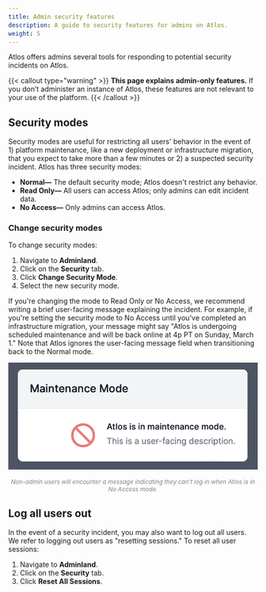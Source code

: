 ```yaml
---
title: Admin security features
description: A guide to security features for admins on Atlos.
weight: 5
---
```


Atlos offers admins several tools for responding to potential security incidents on Atlos. 

{{< callout type="warning" >}}
**This page explains admin-only features.**
If you don’t administer an instance of Atlos, these features are not relevant to your use of the platform.
{{< /callout >}}

## Security modes
Security modes are useful for restricting all users' behavior in the event of 1) platform maintenance, like a new deployment or infrastructure migration, that you expect to take more than a few minutes or 2) a suspected security incident. Atlos has three security modes:
- **Normal—** The default security mode; Atlos doesn't restrict any behavior.
- **Read Only—** All users can access Atlos; only admins can edit incident data.
- **No Access—** Only admins can access Atlos. 

### Change security modes
To change security modes:
1. Navigate to **Adminland**.
2. Click on the **Security** tab.
3. Click **Change Security Mode**.
4. Select the new security mode. 

If you're changing the mode to Read Only or No Access, we recommend writing a brief user-facing message explaining the incident. For example, if you're setting the security mode to No Access until you've completed an infrastructure migration, your message might say "Atlos is undergoing scheduled maintenance and will be back online at 4p PT on Sunday, March 1." Note that Atlos ignores the user-facing message field when transitioning back to the Normal mode.
   
![A No Access mode message.](maintenance-mode.png)
<p style="text-align: center; margin: 0px; color: grey; font-size:12px;"><i>Non-admin users will encounter a message indicating they can't log in when Atlos is in No Access mode.</i></p>

## Log all users out
In the event of a security incident, you may also want to log out all users. We refer to logging out users as "resetting sessions." To reset all user sessions:
1. Navigate to **Adminland**.
2. Click on the **Security** tab.
3. Click **Reset All Sessions**.